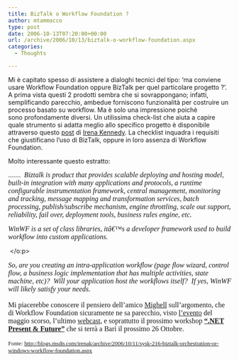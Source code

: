 ```yaml
---
title: BizTalk o Workflow Foundation ?
author: mtammacco
type: post
date: 2006-10-13T07:20:00+00:00
url: /archive/2006/10/13/biztalk-o-workflow-foundation.aspx
categories:
  - Thoughts

---
```

Mi è capitato spesso di assistere a dialoghi tecnici del tipo: &#8216;ma conviene usare Workflow Foundation oppure BizTalk per quel particolare progetto ?&#8217;. A prima vista questi 2 prodotti sembra che si sovrappongano; infatti, semplificando parecchio, ambedue forniscono funzionalità per costruire un processo basato su workflow. Ma è solo una impressione poichè sono profondamente diversi. Un utilissima check-list che aiuta a capire quale strumento si adatta meglio allo specifico progetto è disponibile attraverso questo <a title="" href="http://blogs.msdn.com/irenak/archive/2006/10/11/sysk-216-biztalk-orchestration-or-windows-workflow-foundation.aspx" target="" name="" rel="noopener">post</a> di <a title="" href="http://blogs.msdn.com/irenak/default.aspx" target="" name="" rel="noopener">Irena Kennedy</a>. La checklist inquadra i requisiti che giustificano l&#8217;uso di BizTalk, oppure in loro assenza di Workflow Foundation. 

Molto interessante questo estratto:

&#8230;&#8230;.  <font face="Times New Roman" size="3"><em>Biztalk is product that provides scalable deploying and hosting model, built-in integration with many applications and protocols, a runtime configurable instrumentation framework, central management, monitoring and tracking, message mapping and transformation services, batch processing, publish/subscribe mechanism, engine throttling, scale out support, reliability, fail over, deployment tools, business rules engine, etc.<span style="mso-spacerun: yes">  </span></em></font>

<p class="MsoNormal" style="MARGIN: 0in 0in 0pt">
  <font face="Times New Roman" size="3"><em>WinWF is a set of class libraries, itâ€&#x2122;s a developer framework used to build workflow into custom applications.</em></font>
</p>

<p class="MsoNormal" style="MARGIN: 0in 0in 0pt">
  <?xml:namespace prefix = o ns = "urn:schemas-microsoft-com:office:office" /?><o:p>
  
  <font face="Times New Roman" size="3"><em> </em></font></o:p>
</p>

<p class="MsoNormal" style="MARGIN: 0in 0in 0pt">
  <font face="Times New Roman" size="3"><em>So, are you creating an intra-application workflow (page flow wizard, control flow, a business logic implementation that has multiple activities, state machine, etc)? <span style="mso-spacerun: yes"> </span>Will your application host the workflows itself?<span style="mso-spacerun: yes">  </span>If yes, WinWF will likely satisfy your needs.</em></font>
</p>

<p class="MsoNormal" style="MARGIN: 0in 0in 0pt">
  <em><font face="Times New Roman" size="3" /></em> 
</p>

<p class="MsoNormal" style="MARGIN: 0in 0in 0pt">
  Mi piacerebbe conoscere il pensiero dell&#8217;amico <a title="" href="http://www.dotnetside.org/blogs/mighell/default.aspx" target="" name="" rel="noopener">Mighell</a> sull&#8217;argomento, che di Workflow Foundation sicuramente ne sa parecchio, visto <a title="" href="http://www.dotnetside.org/blogs/mighell/archive/2006/05/06/EventoWorkflowCommunicationFoundation.aspx" target="" name="" rel="noopener">l&#8217;evento</a> del maggio scorso, l&#8217;ultimo <a title="" href="http://www.dotnetside.org/blogs/mighell/archive/2006/09/28/Webcast-Fatto_2100_.aspx" target="" name="" rel="noopener">webcast</a>, e soprattutto il prossimo workshop <a title="" href="http://www.dotnetside.org/content/netpresentandfuture.aspx" target="" name="" rel="noopener"><strong>&#8220;.NET Present & Future&#8221;</strong></a><strong> </strong>che si terrà a Bari il prossimo 26 Ottobre.
</p>

<font face="Verdana" size="2"></p> 

<p>
  Fonte: <a href="http://blogs.msdn.com/irenak/archive/2006/10/11/sysk-216-biztalk-orchestration-or-windows-workflow-foundation.aspx">http://blogs.msdn.com/irenak/archive/2006/10/11/sysk-216-biztalk-orchestration-or-windows-workflow-foundation.aspx</a>
</p>

<p>
  </font>
</p>
